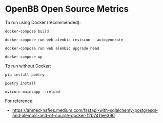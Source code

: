 # OpenBB Open Source Metrics

To run using Docker (recommended): 

`docker-compose build`

`docker-compose run web alembic revision --autogenerate`

`docker-compose run web alembic upgrade head`

`docker-compose up`

To run without Docker: 

`pip install poetry`

`poetry install`

`uvicorn main:app --reload`

For reference:

- https://ahmed-nafies.medium.com/fastapi-with-sqlalchemy-postgresql-and-alembic-and-of-course-docker-f2b7411ee396